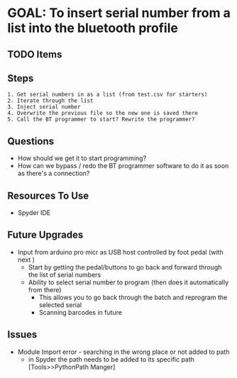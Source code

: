 
# GOAL: To insert serial number from a list into the bluetooth profile

## TODO Items


## Steps
```
1. Get serial numbers in as a list (from test.csv for starters)
2. Iterate through the list
3. Inject serial number
4. Overwrite the previous file so the new one is saved there
5. Call the BT programmer to start? Rewrite the programmer?

```

## Questions
- How should we get it to start programming?
- How can we bypass / redo the BT programmer software to do it as soon as there's a connection?

## Resources To Use
- Spyder IDE

## Future Upgrades
- Input from arduino pro micr as USB host controlled by foot pedal (with next )
  - Start by getting the pedal/buttons to go back and forward through the list of serial numbers
  - Ability to select serial number to program (then does it automatically from there)
    - This allows you to go back through the batch and reprogram the selected serial
    - Scanning barcodes in future
    
## Issues
- Module Import error - searching in the wrong place or not added to path
    - in Spyder the path needs to be added to its specific path [Tools>>PythonPath Manger]